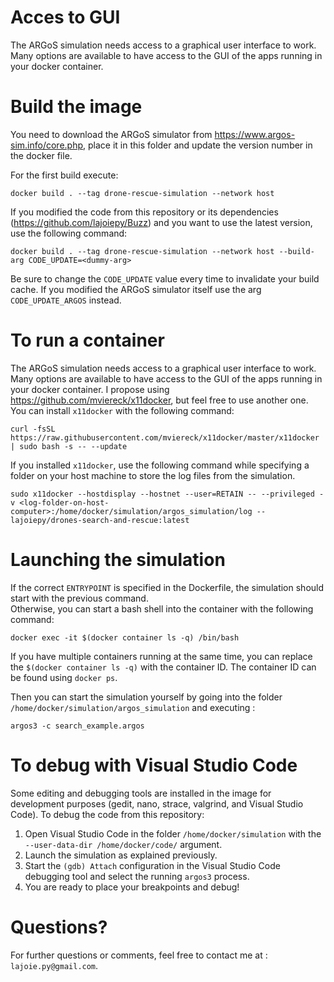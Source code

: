 # Acces to GUI
The ARGoS simulation needs access to a graphical user interface to work. Many options are available to have access to the GUI of the apps running in your docker container.
# Build the image
You need to download the ARGoS simulator from https://www.argos-sim.info/core.php, place it in this folder and update the version number in the docker file.

For the first build execute: 
```
docker build . --tag drone-rescue-simulation --network host
```
If you modified the code from this repository or its dependencies (https://github.com/lajoiepy/Buzz) and you want to use the latest version, use the following command: 
```
docker build . --tag drone-rescue-simulation --network host --build-arg CODE_UPDATE=<dummy-arg>
```
Be sure to change the `CODE_UPDATE` value every time to invalidate your build cache. If you modified the ARGoS simulator itself use the arg `CODE_UPDATE_ARGOS` instead.

# To run a container
The ARGoS simulation needs access to a graphical user interface to work. Many options are available to have access to the GUI of the apps running in your docker container. I propose using https://github.com/mviereck/x11docker, but feel free to use another one. 
You can install `x11docker` with the following command:
```
curl -fsSL https://raw.githubusercontent.com/mviereck/x11docker/master/x11docker | sudo bash -s -- --update
```
If you installed `x11docker`, use the following command while specifying a folder on your host machine to store the log files from the simulation.
```
sudo x11docker --hostdisplay --hostnet --user=RETAIN -- --privileged -v <log-folder-on-host-computer>:/home/docker/simulation/argos_simulation/log -- lajoiepy/drones-search-and-rescue:latest
```

# Launching the simulation
If the correct `ENTRYPOINT` is specified in the Dockerfile, the simulation should start with the previous command. \
Otherwise, you can start a bash shell into the container with the following command: 
```
docker exec -it $(docker container ls -q) /bin/bash
```
If you have multiple containers running at the same time, you can replace the `$(docker container ls -q)` with the container ID. The container ID can be found using `docker ps`. 

Then you can start the simulation yourself by going into the folder `/home/docker/simulation/argos_simulation`
and executing :
```
argos3 -c search_example.argos
```

# To debug with Visual Studio Code
Some editing and debugging tools are installed in the image for development purposes (gedit, nano, strace, valgrind, and Visual Studio Code).
To debug the code from this repository:
1. Open Visual Studio Code in the folder `/home/docker/simulation` with the `--user-data-dir /home/docker/code/` argument.
2. Launch the simulation as explained previously.
3. Start the `(gdb) Attach` configuration in the Visual Studio Code debugging tool and select the running `argos3` process.
4. You are ready to place your breakpoints and debug!

# Questions?
For further questions or comments, feel free to contact me at : `lajoie.py@gmail.com`.